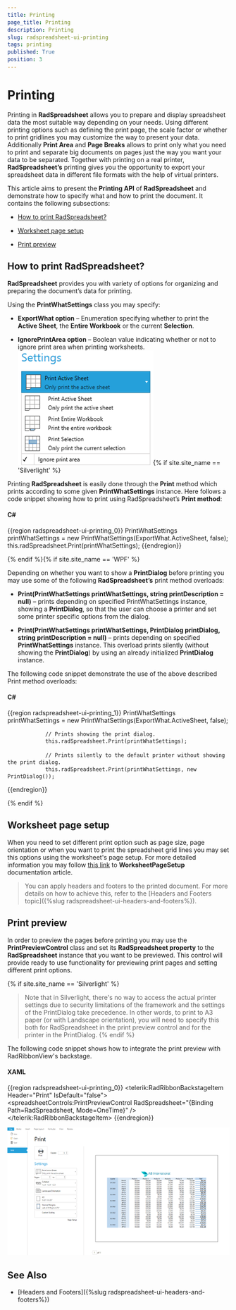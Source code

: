 ```yaml
---
title: Printing
page_title: Printing
description: Printing
slug: radspreadsheet-ui-printing
tags: printing
published: True
position: 3
---
```


# Printing



Printing in __RadSpreadsheet__ allows you to prepare and display spreadsheet data the most suitable way depending on your needs. Using different printing options such as defining the print page, the scale factor or whether to print gridlines you may customize the way to present your data. Additionally __Print Area__ and __Page Breaks__ allows to print only what you need to print and separate big documents on pages just the way you want your data to be separated. Together with printing on a real printer, __RadSpreadsheet’s__ printing gives you the opportunity to export your spreadsheet data in different file formats with the help of virtual printers.
      

This article aims to present the __Printing API__ of __RadSpreadsheet__ and demonstrate how to specify what and how to print the document. It contains the following subsections:
      

* [How to print RadSpreadsheet?](#how-to-print-radspreadsheet?)

* [Worksheet page setup](#worksheet-page-setup)

* [Print preview](#print-preview)

## How to print RadSpreadsheet?

__RadSpreadsheet__ provides you with variety of options for organizing and preparing the document’s data for printing.
        

Using the __PrintWhatSettings__ class you may specify:
        

* __ExportWhat option__ – Enumeration specifying whether to print the __Active Sheet__, the __Entire Workbook__ or the current __Selection__.
            

* __IgnorePrintArea option__ – Boolean value indicating whether or not to ignore print area when printing worksheets. ![Rad Spreadsheet UI Printing 01](images/RadSpreadsheet_UI_Printing_01.png){% if site.site_name == 'Silverlight' %}

Printing __RadSpreadsheet__ is easily done through the __Print__ method which prints according to some given __PrintWhatSettings__ instance. Here follows a code snippet showing how to print using RadSpreadsheet’s __Print method__:
          

#### __C#__

{{region radspreadsheet-ui-printing_0}}
	            PrintWhatSettings printWhatSettings = new PrintWhatSettings(ExportWhat.ActiveSheet, false);
	            this.radSpreadsheet.Print(printWhatSettings);
{{endregion}}

{% endif %}{% if site.site_name == 'WPF' %}

Depending on whether you want to show a __PrintDialog__ before printing you may use some of the following __RadSpreadsheet’s__ print method overloads:
          

* __Print(PrintWhatSettings printWhatSettings, string printDescription = null)__ – prints depending on specified PrintWhatSettings instance, showing a __PrintDialog__, so that the user can choose a printer and set some printer specific options from the dialog.
              

* __Print(PrintWhatSettings printWhatSettings, PrintDialog printDialog, string printDescription = null)__ – prints depending on specified __PrintWhatSettings__ instance. This overload prints silently (without showing the __PrintDialog__) by using an already initialized __PrintDialog__ instance.
              

The following code snippet demonstrate the use of the above described Print method overloads:
          

#### __C#__

{{region radspreadsheet-ui-printing_1}}
	            PrintWhatSettings printWhatSettings = new PrintWhatSettings(ExportWhat.ActiveSheet, false);
	
	            // Prints showing the print dialog.
	            this.radSpreadsheet.Print(printWhatSettings);
	
	            // Prints silently to the default printer without showing the print dialog.
	            this.radSpreadsheet.Print(printWhatSettings, new PrintDialog());
	
{{endregion}}

{% endif %}

## Worksheet page setup

When you need to set different print option such as page size, page orientation or when you want to print the spreadsheet grid lines you may set this options using the worksheet's page setup. For more detailed information you may follow [this link](http://docs.telerik.com/devtools/document-processing/libraries/radspreadprocessing/features/worksheetpagesetup) to __WorksheetPageSetup__ documentation article.
        

>You can apply headers and footers to the printed document. For more details on how to achieve this, refer to the [Headers and Footers topic]({%slug radspreadsheet-ui-headers-and-footers%}).

## Print preview

In order to preview the pages before printing you may use the __PrintPreviewControl__ class and set its __RadSpreadsheet property__ to the __RadSpreadsheet__ instance that you want to be previewed. This control will provide ready to use functionality for previewing print pages and setting different print options.
        
{% if site.site_name == 'Silverlight' %}
>Note that in Silverlight, there's no way to access the actual printer settings due to security limitations of the framework and the settings of the PrintDialog take precedence. In other words, to print to A3 paper (or with Landscape orientation), you will need to specify this both for RadSpreadsheet in the print preview control and for the printer in the PrintDialog.
{% endif %}

The following code snippet shows how to integrate the print preview with RadRibbonView's backstage.
        

#### __XAML__

{{region radspreadsheet-ui-printing_0}}
	        <telerik:RadRibbonBackstageItem Header="Print" IsDefault="false">
	            <spreadsheetControls:PrintPreviewControl RadSpreadsheet="{Binding Path=RadSpreadsheet, Mode=OneTime}" />
	        </telerik:RadRibbonBackstageItem>
{{endregion}}

![Rad Spreadsheet UI Printing 08](images/RadSpreadsheet_UI_Printing_08.png)


## See Also

* [Headers and Footers]({%slug radspreadsheet-ui-headers-and-footers%})
